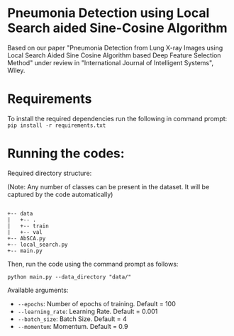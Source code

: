 # Pneumonia Detection using Local Search aided Sine-Cosine Algorithm
Based on our paper "Pneumonia Detection from Lung X-ray Images using Local Search Aided Sine Cosine Algorithm based Deep Feature Selection Method" under review in "International Journal of Intelligent Systems", Wiley.

# Requirements
To install the required dependencies run the following in command prompt:
`pip install -r requirements.txt`

# Running the codes:
Required directory structure:

(Note: Any number of classes can be present in the dataset. It will be captured by the code automatically)

```

+-- data
|   +-- .
|   +-- train
|   +-- val
+-- AbSCA.py
+-- local_search.py
+-- main.py

```
Then, run the code using the command prompt as follows:

`python main.py --data_directory "data/"`

Available arguments:
- `--epochs`: Number of epochs of training. Default = 100
- `--learning_rate`: Learning Rate. Default = 0.001
- `--batch_size`: Batch Size. Default = 4
- `--momentum`: Momentum. Default = 0.9
